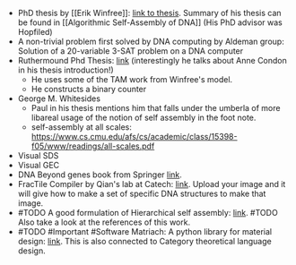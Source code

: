 


* PhD thesis by [[Erik Winfree]]: [link to thesis](https://www.dna.caltech.edu/Papers/winfree_thesis.pdf). Summary of his thesis can be found in [[Algorithmic Self-Assembly of DNA]] (His PhD advisor was Hopfiled)
* A non-trivial problem first solved by DNA computing by Aldeman group: Solution of a 20-variable 3-SAT problem on a DNA computer
* Ruthermound Phd Thesis: [link](https://www.dna.caltech.edu/Papers/pwkr_thesis_nov15.pdf?utm_source=chatgpt.com) (interestingly he talks about Anne Condon in his thesis introduction!)
	* He uses some of the TAM work from Winfree's model. 
	* He constructs a binary counter 
* George M. Whitesides 
	* Paul in his thesis mentions him that falls under the umberla of more libareal usage of the notion of self assembly in the foot note.
	* self-assembly at all scales: https://www.cs.cmu.edu/afs/cs/academic/class/15398-f05/www/readings/all-scales.pdf
* Visual SDS
* Visual GEC
* DNA Beyond genes book from Springer [link](https://link.springer.com/book/10.1007/978-3-030-36434-2).
* FracTile Compiler by Qian's lab at Catech: [link](https://qianlab.caltech.edu/FracTileCompiler/). Upload your image and it will give how to make a set of specific DNA structures to make that image.
* #TODO A good formulation of Hierarchical self assembly: [link](https://web.cs.ucdavis.edu/~doty/papers/hsa.pdf). #TODO Also take a look at the references of this work.
* #TODO #Important #Software Matriach: A python library for material design: [link](https://pmc.ncbi.nlm.nih.gov/articles/PMC4996638/#:~:text=The%20language%20of%20materials%20architecture,into%20hierarchies%20of%20arbitrary%20depth). This is also connected to Category theoretical language design.
